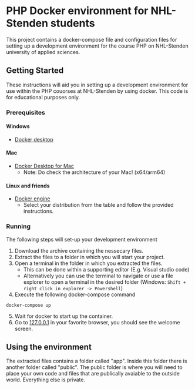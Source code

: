 # PHP Docker environment for NHL-Stenden students
This project contains a docker-compose file and configuration files for setting up a development environment for the course PHP on NHL-Stenden university of applied sciences.

## Getting Started
These instructions will aid you in setting up a development environment for use within the PHP couorses at NHL-Stenden by using docker. This code is for educational purposes only.

### Prerequisites
#### Windows
- [Docker desktop](https://docs.docker.com/desktop/windows/install/) 

#### Mac
- [Docker Desktop for Mac](https://docs.docker.com/desktop/mac/install/)
    - Note: Do check the architecture of your Mac! (x64/arm64)  
#### Linux and friends
- [Docker engine](https://docs.docker.com/engine/install/#server)
    - Select your distribution from the table and follow the provided instructions.



### Running
The following steps will set-up your development environment
1. Download the archive containing the nessecary files.
2. Extract the files to a folder in which you will start your project.
3. Open a terminal in the folder in which you extracted the files.
    - This can be done within a supporting editor (E.g. Visual studio code)
    - Alternatively you can use the terminal to navigate or use a file explorer to open a terminal in the desired folder (Windows: ```Shift + right click in explorer -> Powershell```)
4. Execute the following docker-compose command

```docker-compose up```

5. Wait for docker to start up the container.
6. Go to [127.0.0.1](http://127.0.0.1) in your favorite browser, you should see the welcome screen.



## Using the environment
The extracted files contains a folder called "app". Inside this folder there is another folder called "public". The public folder is where you will need to place your own code and files that are publically avaiable to the outside world. Everything else is private. 

